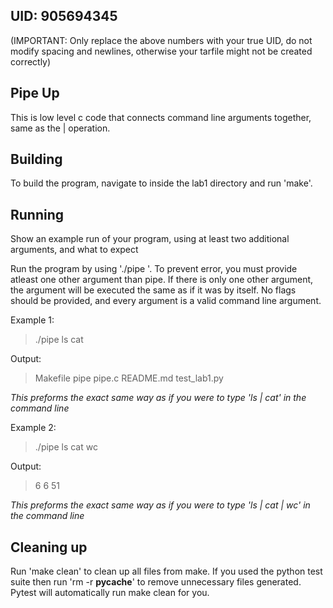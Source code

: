 ## UID: 905694345
(IMPORTANT: Only replace the above numbers with your true UID, do not modify spacing and newlines, otherwise your tarfile might not be created correctly)

## Pipe Up

This is low level c code that connects command line arguments together, same as the | operation. 

## Building

To build the program, navigate to inside the lab1 directory and run 'make'.

## Running

Show an example run of your program, using at least two additional arguments, and what to expect

Run the program by using './pipe <arguments>'. To prevent error, you must provide atleast one other argument than pipe. If there is only one other argument, the argument will be executed the same as if it was by itself. No flags should be provided, and every argument is a valid command line argument. 

Example 1: 
>./pipe ls cat

Output:
>Makefile
>pipe
>pipe.c
>README.md
>test_lab1.py

*This preforms the exact same way as if you were to type 'ls | cat' in the command line*

Example 2:
>./pipe ls cat wc

Output:
>6      6      51

*This preforms the exact same way as if you were to type 'ls | cat | wc' in the command line*

## Cleaning up

Run 'make clean' to clean up all files from make. If you used the python test suite then run 'rm -r __pycache__' to remove unnecessary files generated. Pytest will automatically run make clean for you. 